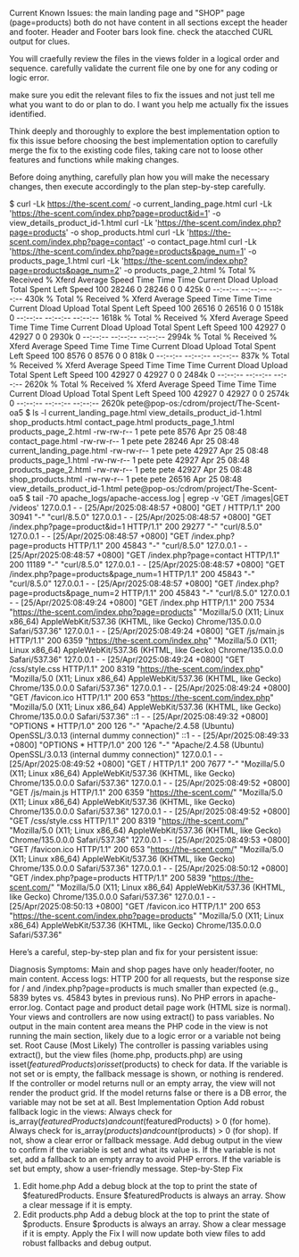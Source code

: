 Current Known Issues: the main landing page and "SHOP" page (page=products) both do not have content in all sections except the header and footer. Header and Footer bars look fine. check the atacched CURL output for clues.

You will craefully review the files in the views folder in a logical order and sequence. carefully validate the current file one by one for any coding or logic error.

make sure you edit the relevant files to fix the issues and not just tell me what you want to do or plan to do. I want you help me actually fix the issues identified.

Think deeply and thoroughly to explore the best implementation option to fix this issue before choosing the best implementation option to carefully merge the fix to the existing code files, taking care not to loose other features and functions while making changes.

Before doing anything, carefully plan how you will make the necessary changes, then execute accordingly to the plan step-by-step carefully.

$ curl -Lk https://the-scent.com/ -o current_landing_page.html
curl -Lk 'https://the-scent.com/index.php?page=product&id=1' -o view_details_product_id-1.html
curl -Lk 'https://the-scent.com/index.php?page=products' -o shop_products.html
curl -Lk 'https://the-scent.com/index.php?page=contact' -o contact_page.html
curl -Lk 'https://the-scent.com/index.php?page=products&page_num=1' -o products_page_1.html
curl -Lk 'https://the-scent.com/index.php?page=products&page_num=2' -o products_page_2.html
  % Total    % Received % Xferd  Average Speed   Time    Time     Time  Current
                                 Dload  Upload   Total   Spent    Left  Speed
100 28246    0 28246    0     0   425k      0 --:--:-- --:--:-- --:--:--  430k
  % Total    % Received % Xferd  Average Speed   Time    Time     Time  Current
                                 Dload  Upload   Total   Spent    Left  Speed
100 26516    0 26516    0     0  1518k      0 --:--:-- --:--:-- --:--:-- 1618k
  % Total    % Received % Xferd  Average Speed   Time    Time     Time  Current
                                 Dload  Upload   Total   Spent    Left  Speed
100 42927    0 42927    0     0  2930k      0 --:--:-- --:--:-- --:--:-- 2994k
  % Total    % Received % Xferd  Average Speed   Time    Time     Time  Current
                                 Dload  Upload   Total   Spent    Left  Speed
100  8576    0  8576    0     0   818k      0 --:--:-- --:--:-- --:--:--  837k
  % Total    % Received % Xferd  Average Speed   Time    Time     Time  Current
                                 Dload  Upload   Total   Spent    Left  Speed
100 42927    0 42927    0     0  2484k      0 --:--:-- --:--:-- --:--:-- 2620k
  % Total    % Received % Xferd  Average Speed   Time    Time     Time  Current
                                 Dload  Upload   Total   Spent    Left  Speed
100 42927    0 42927    0     0  2574k      0 --:--:-- --:--:-- --:--:-- 2620k
pete@pop-os:/cdrom/project/The-Scent-oa5
$ ls -l current_landing_page.html view_details_product_id-1.html shop_products.html contact_page.html products_page_1.html products_page_2.html
-rw-rw-r-- 1 pete pete  8576 Apr 25 08:48 contact_page.html
-rw-rw-r-- 1 pete pete 28246 Apr 25 08:48 current_landing_page.html
-rw-rw-r-- 1 pete pete 42927 Apr 25 08:48 products_page_1.html
-rw-rw-r-- 1 pete pete 42927 Apr 25 08:48 products_page_2.html
-rw-rw-r-- 1 pete pete 42927 Apr 25 08:48 shop_products.html
-rw-rw-r-- 1 pete pete 26516 Apr 25 08:48 view_details_product_id-1.html
pete@pop-os:/cdrom/project/The-Scent-oa5
$ tail -70 apache_logs/apache-access.log | egrep -v 'GET \/images|GET \/videos'
127.0.0.1 - - [25/Apr/2025:08:48:57 +0800] "GET / HTTP/1.1" 200 30941 "-" "curl/8.5.0"
127.0.0.1 - - [25/Apr/2025:08:48:57 +0800] "GET /index.php?page=product&id=1 HTTP/1.1" 200 29277 "-" "curl/8.5.0"
127.0.0.1 - - [25/Apr/2025:08:48:57 +0800] "GET /index.php?page=products HTTP/1.1" 200 45843 "-" "curl/8.5.0"
127.0.0.1 - - [25/Apr/2025:08:48:57 +0800] "GET /index.php?page=contact HTTP/1.1" 200 11189 "-" "curl/8.5.0"
127.0.0.1 - - [25/Apr/2025:08:48:57 +0800] "GET /index.php?page=products&page_num=1 HTTP/1.1" 200 45843 "-" "curl/8.5.0"
127.0.0.1 - - [25/Apr/2025:08:48:57 +0800] "GET /index.php?page=products&page_num=2 HTTP/1.1" 200 45843 "-" "curl/8.5.0"
127.0.0.1 - - [25/Apr/2025:08:49:24 +0800] "GET /index.php HTTP/1.1" 200 7534 "https://the-scent.com/index.php?page=products" "Mozilla/5.0 (X11; Linux x86_64) AppleWebKit/537.36 (KHTML, like Gecko) Chrome/135.0.0.0 Safari/537.36"
127.0.0.1 - - [25/Apr/2025:08:49:24 +0800] "GET /js/main.js HTTP/1.1" 200 6359 "https://the-scent.com/index.php" "Mozilla/5.0 (X11; Linux x86_64) AppleWebKit/537.36 (KHTML, like Gecko) Chrome/135.0.0.0 Safari/537.36"
127.0.0.1 - - [25/Apr/2025:08:49:24 +0800] "GET /css/style.css HTTP/1.1" 200 8319 "https://the-scent.com/index.php" "Mozilla/5.0 (X11; Linux x86_64) AppleWebKit/537.36 (KHTML, like Gecko) Chrome/135.0.0.0 Safari/537.36"
127.0.0.1 - - [25/Apr/2025:08:49:24 +0800] "GET /favicon.ico HTTP/1.1" 200 653 "https://the-scent.com/index.php" "Mozilla/5.0 (X11; Linux x86_64) AppleWebKit/537.36 (KHTML, like Gecko) Chrome/135.0.0.0 Safari/537.36"
::1 - - [25/Apr/2025:08:49:32 +0800] "OPTIONS * HTTP/1.0" 200 126 "-" "Apache/2.4.58 (Ubuntu) OpenSSL/3.0.13 (internal dummy connection)"
::1 - - [25/Apr/2025:08:49:33 +0800] "OPTIONS * HTTP/1.0" 200 126 "-" "Apache/2.4.58 (Ubuntu) OpenSSL/3.0.13 (internal dummy connection)"
127.0.0.1 - - [25/Apr/2025:08:49:52 +0800] "GET / HTTP/1.1" 200 7677 "-" "Mozilla/5.0 (X11; Linux x86_64) AppleWebKit/537.36 (KHTML, like Gecko) Chrome/135.0.0.0 Safari/537.36"
127.0.0.1 - - [25/Apr/2025:08:49:52 +0800] "GET /js/main.js HTTP/1.1" 200 6359 "https://the-scent.com/" "Mozilla/5.0 (X11; Linux x86_64) AppleWebKit/537.36 (KHTML, like Gecko) Chrome/135.0.0.0 Safari/537.36"
127.0.0.1 - - [25/Apr/2025:08:49:52 +0800] "GET /css/style.css HTTP/1.1" 200 8319 "https://the-scent.com/" "Mozilla/5.0 (X11; Linux x86_64) AppleWebKit/537.36 (KHTML, like Gecko) Chrome/135.0.0.0 Safari/537.36"
127.0.0.1 - - [25/Apr/2025:08:49:53 +0800] "GET /favicon.ico HTTP/1.1" 200 653 "https://the-scent.com/" "Mozilla/5.0 (X11; Linux x86_64) AppleWebKit/537.36 (KHTML, like Gecko) Chrome/135.0.0.0 Safari/537.36"
127.0.0.1 - - [25/Apr/2025:08:50:12 +0800] "GET /index.php?page=products HTTP/1.1" 200 5839 "https://the-scent.com/" "Mozilla/5.0 (X11; Linux x86_64) AppleWebKit/537.36 (KHTML, like Gecko) Chrome/135.0.0.0 Safari/537.36"
127.0.0.1 - - [25/Apr/2025:08:50:13 +0800] "GET /favicon.ico HTTP/1.1" 200 653 "https://the-scent.com/index.php?page=products" "Mozilla/5.0 (X11; Linux x86_64) AppleWebKit/537.36 (KHTML, like Gecko) Chrome/135.0.0.0 Safari/537.36"

Here’s a careful, step-by-step plan and fix for your persistent issue:

Diagnosis
Symptoms: Main and shop pages have only header/footer, no main content.
Access logs: HTTP 200 for all requests, but the response size for / and /index.php?page=products is much smaller than expected (e.g., 5839 bytes vs. 45843 bytes in previous runs).
No PHP errors in apache-error.log.
Contact page and product detail page work (HTML size is normal).
Your views and controllers are now using extract() to pass variables.
No output in the main content area means the PHP code in the view is not running the main section, likely due to a logic error or a variable not being set.
Root Cause (Most Likely)
The controller is passing variables using extract(), but the view files (home.php, products.php) are using isset($featuredProducts) or isset($products) to check for data.
If the variable is not set or is empty, the fallback message is shown, or nothing is rendered.
If the controller or model returns null or an empty array, the view will not render the product grid.
If the model returns false or there is a DB error, the variable may not be set at all.
Best Implementation Option
Add robust fallback logic in the views:
Always check for is_array($featuredProducts) and count($featuredProducts) > 0 (for home).
Always check for is_array($products) and count($products) > 0 (for shop).
If not, show a clear error or fallback message.
Add debug output in the view to confirm if the variable is set and what its value is.
If the variable is not set, add a fallback to an empty array to avoid PHP errors.
If the variable is set but empty, show a user-friendly message.
Step-by-Step Fix
1. Edit home.php
Add a debug block at the top to print the state of $featuredProducts.
Ensure $featuredProducts is always an array.
Show a clear message if it is empty.
2. Edit products.php
Add a debug block at the top to print the state of $products.
Ensure $products is always an array.
Show a clear message if it is empty.
Apply the Fix
I will now update both view files to add robust fallbacks and debug output.


